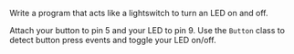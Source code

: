 Write a program that acts like a lightswitch to turn an LED on and off.

Attach your button to pin 5 and your LED to pin 9. Use the `Button` class to detect button press events and toggle your LED on/off.
